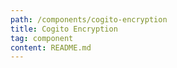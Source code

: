 ```yaml
---
path: /components/cogito-encryption
title: Cogito Encryption
tag: component
content: README.md
---
```

